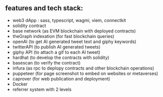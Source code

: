 ## features and tech stack:
- web3 dApp : sass, typescript, wagmi, viem, connectkit
- solidity contract
- base network (as EVM blockchain with deployed contracts)
- theGraph indexation (for fast blockchain queries)
- openAI (to get AI generated tweet text and giphy keywords)
- twitterAPI (to publish AI generated tweets)
- giphy API (to attach a gif to each AI tweet)
- hardhat (to develop the contracts with solidity)
- basescan (to verify the contract)
- infura (as rpc to deplopy contracts and other blockchain operations)
- puppeteer (for page screenshot to embed on websites or metaverses)
- caprover (for web publication and deployment)
- Docker
- referrer system with 2 levels